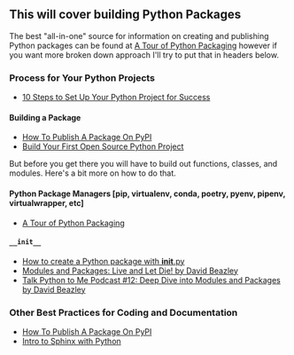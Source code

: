 ## This will cover building Python Packages

The best "all-in-one" source for information on creating and publishing Python packages can be found at 
[A Tour of Python Packaging](https://manikos.github.io/a-tour-on-python-packaging#python-packaging-related-podcasts)
however if you want more broken down approach I'll try to put that in headers below.


### Process for Your Python Projects
- [10 Steps to Set Up Your Python Project for Success](https://towardsdatascience.com/10-steps-to-set-up-your-python-project-for-success-14ff88b5d13)

#### Building a Package
- [How To Publish A Package On PyPI](https://www.youtube.com/watch?v=QgZ7qv4Cd0Y)
- [Build Your First Open Source Python Project](https://towardsdatascience.com/build-your-first-open-source-python-project-53471c9942a7)


But before you get there you will have to build out functions, classes, and modules. Here's a bit more on how to do that.


#### Python Package Managers [pip, virtualenv, conda, poetry, pyenv, pipenv, virtualwrapper, etc]
- [A Tour of Python Packaging](https://manikos.github.io/a-tour-on-python-packaging#python-packaging-related-podcasts)


#### `__init__`
- [How to create a Python package with __init__.py](https://timothybramlett.com/How_to_create_a_Python_Package_with___init__py.html)
- [Modules and Packages: Live and Let Die! by David Beazley](https://www.youtube.com/watch?v=0oTh1CXRaQ0)
- [Talk Python to Me Podcast #12: Deep Dive into Modules and Packages by David Beazley](https://talkpython.fm/episodes/show/12/deep-dive-into-modules-and-packages)

### Other Best Practices for Coding and Documentation


- [How To Publish A Package On PyPI](https://www.youtube.com/watch?v=QgZ7qv4Cd0Y)
- [Intro to Sphinx with Python](https://pythonhosted.org/an_example_pypi_project/sphinx.html)
